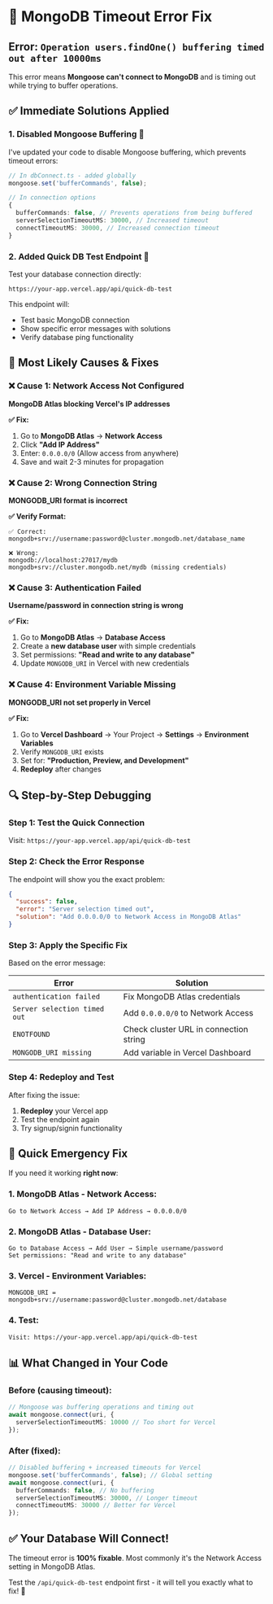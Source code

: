 # 🚨 MongoDB Timeout Error Fix

## Error: `Operation users.findOne() buffering timed out after 10000ms`

This error means **Mongoose can't connect to MongoDB** and is timing out while trying to buffer operations.

## ✅ **Immediate Solutions Applied**

### **1. Disabled Mongoose Buffering** 🔧
I've updated your code to disable Mongoose buffering, which prevents timeout errors:

```typescript
// In dbConnect.ts - added globally
mongoose.set('bufferCommands', false);

// In connection options
{
  bufferCommands: false, // Prevents operations from being buffered
  serverSelectionTimeoutMS: 30000, // Increased timeout
  connectTimeoutMS: 30000, // Increased connection timeout
}
```

### **2. Added Quick DB Test Endpoint** 🧪
Test your database connection directly:
```
https://your-app.vercel.app/api/quick-db-test
```

This endpoint will:
- Test basic MongoDB connection
- Show specific error messages with solutions
- Verify database ping functionality

## 🎯 **Most Likely Causes & Fixes**

### **❌ Cause 1: Network Access Not Configured**
**MongoDB Atlas blocking Vercel's IP addresses**

**✅ Fix:**
1. Go to **MongoDB Atlas** → **Network Access**
2. Click **"Add IP Address"**
3. Enter: `0.0.0.0/0` (Allow access from anywhere)
4. Save and wait 2-3 minutes for propagation

### **❌ Cause 2: Wrong Connection String**
**MONGODB_URI format is incorrect**

**✅ Verify Format:**
```
✅ Correct:
mongodb+srv://username:password@cluster.mongodb.net/database_name

❌ Wrong:
mongodb://localhost:27017/mydb
mongodb+srv://cluster.mongodb.net/mydb (missing credentials)
```

### **❌ Cause 3: Authentication Failed**
**Username/password in connection string is wrong**

**✅ Fix:**
1. Go to **MongoDB Atlas** → **Database Access**
2. Create a **new database user** with simple credentials
3. Set permissions: **"Read and write to any database"**
4. Update `MONGODB_URI` in Vercel with new credentials

### **❌ Cause 4: Environment Variable Missing**
**MONGODB_URI not set properly in Vercel**

**✅ Fix:**
1. Go to **Vercel Dashboard** → Your Project → **Settings** → **Environment Variables**
2. Verify `MONGODB_URI` exists
3. Set for: **"Production, Preview, and Development"**
4. **Redeploy** after changes

## 🔍 **Step-by-Step Debugging**

### **Step 1: Test the Quick Connection**
Visit: `https://your-app.vercel.app/api/quick-db-test`

### **Step 2: Check the Error Response**
The endpoint will show you the exact problem:

```json
{
  "success": false,
  "error": "Server selection timed out",
  "solution": "Add 0.0.0.0/0 to Network Access in MongoDB Atlas"
}
```

### **Step 3: Apply the Specific Fix**
Based on the error message:

| Error | Solution |
|-------|----------|
| `authentication failed` | Fix MongoDB Atlas credentials |
| `Server selection timed out` | Add `0.0.0.0/0` to Network Access |
| `ENOTFOUND` | Check cluster URL in connection string |
| `MONGODB_URI missing` | Add variable in Vercel Dashboard |

### **Step 4: Redeploy and Test**
After fixing the issue:
1. **Redeploy** your Vercel app
2. Test the endpoint again
3. Try signup/signin functionality

## 🚀 **Quick Emergency Fix**

If you need it working **right now**:

### **1. MongoDB Atlas - Network Access:**
```
Go to Network Access → Add IP Address → 0.0.0.0/0
```

### **2. MongoDB Atlas - Database User:**
```
Go to Database Access → Add User → Simple username/password
Set permissions: "Read and write to any database"
```

### **3. Vercel - Environment Variables:**
```
MONGODB_URI = mongodb+srv://username:password@cluster.mongodb.net/database
```

### **4. Test:**
```
Visit: https://your-app.vercel.app/api/quick-db-test
```

## 📊 **What Changed in Your Code**

### **Before (causing timeout):**
```typescript
// Mongoose was buffering operations and timing out
await mongoose.connect(uri, { 
  serverSelectionTimeoutMS: 10000 // Too short for Vercel
});
```

### **After (fixed):**
```typescript
// Disabled buffering + increased timeouts for Vercel
mongoose.set('bufferCommands', false); // Global setting
await mongoose.connect(uri, {
  bufferCommands: false, // No buffering
  serverSelectionTimeoutMS: 30000, // Longer timeout
  connectTimeoutMS: 30000 // Better for Vercel
});
```

## ✅ **Your Database Will Connect!**

The timeout error is **100% fixable**. Most commonly it's the Network Access setting in MongoDB Atlas. 

Test the `/api/quick-db-test` endpoint first - it will tell you exactly what to fix! 🎉 
